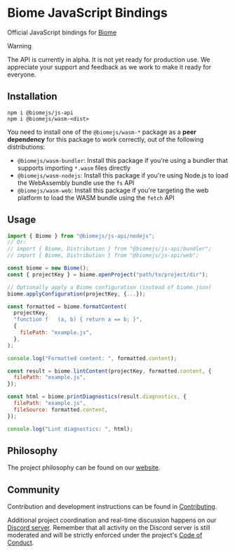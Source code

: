 # Biome JavaScript Bindings

Official JavaScript bindings for [Biome](https://biomejs.dev/)

> [!WARNING]
> The API is currently in alpha. It is not yet ready for production use. We appreciate your support and feedback as we work to make it ready for everyone.

## Installation

```shell
npm i @biomejs/js-api
npm i @biomejs/wasm-<dist>
```

You need to install one of the `@biomejs/wasm-*` package as a **peer dependency** for this package to work correctly, out of the following distributions:
- `@biomejs/wasm-bundler`: Install this package if you're using a bundler that supports importing `*.wasm` files directly
- `@biomejs/wasm-nodejs`: Install this package if you're using Node.js to load the WebAssembly bundle use the `fs` API
- `@biomejs/wasm-web`: Install this package if you're targeting the web platform to load the WASM bundle using the `fetch` API

## Usage

```js
import { Biome } from "@biomejs/js-api/nodejs";
// Or:
// import { Biome, Distribution } from "@biomejs/js-api/bundler";
// import { Biome, Distribution } from "@biomejs/js-api/web";

const biome = new Biome();
const { projectKey } = biome.openProject("path/to/project/dir");

// Optionally apply a Biome configuration (instead of biome.json)
biome.applyConfiguration(projectKey, {...});

const formatted = biome.formatContent(
  projectKey,
  "function f   (a, b) { return a == b; }",
  {
    filePath: "example.js",
  },
);

console.log("Formatted content: ", formatted.content);

const result = biome.lintContent(projectKey, formatted.content, {
  filePath: "example.js",
});

const html = biome.printDiagnostics(result.diagnostics, {
  filePath: "example.js",
  fileSource: formatted.content,
});

console.log("Lint diagnostics: ", html);
```

## Philosophy

The project philosophy can be found on our [website](https://biomejs.dev/internals/philosophy/).

## Community

Contribution and development instructions can be found in [Contributing](../../../CONTRIBUTING.md).

Additional project coordination and real-time discussion happens on our [Discord server](https://biomejs.dev/chat). Remember that all activity on the Discord server is still moderated and will be strictly enforced under the project's [Code of Conduct](../../../CODE_OF_CONDUCT.md).
